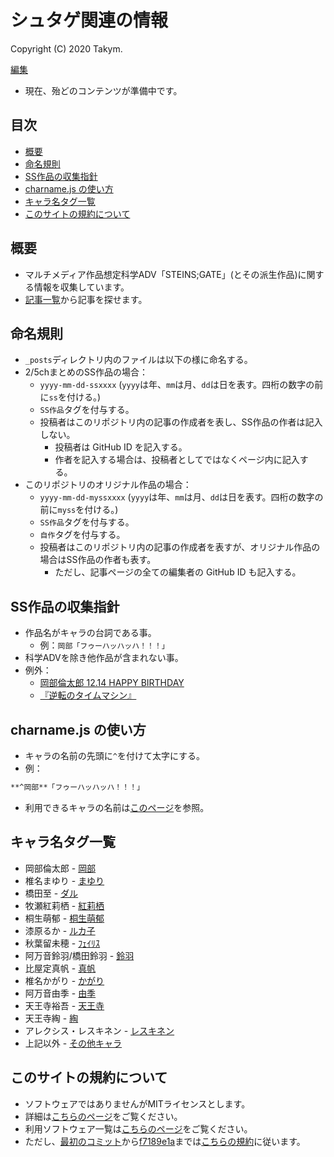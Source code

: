 # シュタゲ関連の情報
Copyright (C) 2020 Takym.

[編集](https://github.com/Takym/shutage/)

* 現在、殆どのコンテンツが準備中です。

## 目次
* [概要](#summary)
* [命名規則](#naming_convention)
* [SS作品の収集指針](#collection_guidelines)
* [charname.js の使い方](#charname)
* [キャラ名タグ一覧](#charname_tags)
* [このサイトの規約について](#terms)

## 概要 <a id="summary"></a>
* マルチメディア作品想定科学ADV「STEINS;GATE」(とその派生作品)に関する情報を収集しています。
* [記事一覧](https://takym.github.io/shutage/articles/tags.html)から記事を探せます。

## 命名規則 <a id="naming_convention"></a>
* `_posts`ディレクトリ内のファイルは以下の様に命名する。
* 2/5chまとめのSS作品の場合：
	* `yyyy-mm-dd-ssxxxx` (`yyyy`は年、`mm`は月、`dd`は日を表す。四桁の数字の前に`ss`を付ける。)
	* `SS作品`タグを付与する。
	* 投稿者はこのリポジトリ内の記事の作成者を表し、SS作品の作者は記入しない。
		* 投稿者は GitHub ID を記入する。
		* 作者を記入する場合は、投稿者としてではなくページ内に記入する。
* このリポジトリのオリジナル作品の場合：
	* `yyyy-mm-dd-myssxxxx` (`yyyy`は年、`mm`は月、`dd`は日を表す。四桁の数字の前に`myss`を付ける。)
	* `SS作品`タグを付与する。
	* `自作`タグを付与する。
	* 投稿者はこのリポジトリ内の記事の作成者を表すが、オリジナル作品の場合はSS作品の作者も表す。
		* ただし、記事ページの全ての編集者の GitHub ID も記入する。

## SS作品の収集指針 <a id="collection_guidelines"></a>
* 作品名がキャラの台詞である事。
	* 例：`岡部「フゥーハッハッハ！！！」`
* 科学ADVを除き他作品が含まれない事。
* 例外：
	* [岡部倫太郎 12.14 HAPPY BIRTHDAY](https://takym.github.io/shutage/articles/2017/12/14/ss0000.html)
	* [『逆転のタイムマシン』](https://takym.github.io/shutage/articles/2017/05/20/ss0001.html)

## charname.js の使い方 <a id="charname"></a>
* キャラの名前の先頭に`^`を付けて太字にする。
* 例：
```markdown
**^岡部**「フゥーハッハッハ！！！」
```
* 利用できるキャラの名前は[このページ](https://takym.github.io/shutage/articles/2020/11/16/charname.html)を参照。

## キャラ名タグ一覧 <a id="charname_tags"></a>
* 岡部倫太郎             - [岡部](https://takym.github.io/shutage/articles/tags.html#岡部)
* 椎名まゆり             - [まゆり](https://takym.github.io/shutage/articles/tags.html#まゆり)
* 橋田至                 - [ダル](https://takym.github.io/shutage/articles/tags.html#ダル)
* 牧瀬紅莉栖             - [紅莉栖](https://takym.github.io/shutage/articles/tags.html#紅莉栖)
* 桐生萌郁               - [桐生萌郁](https://takym.github.io/shutage/articles/tags.html#桐生萌郁)
* 漆原るか               - [ルカ子](https://takym.github.io/shutage/articles/tags.html#ルカ子)
* 秋葉留未穂             - [ﾌｪｲﾘｽ](https://takym.github.io/shutage/articles/tags.html#ﾌｪｲﾘｽ)
* 阿万音鈴羽/橋田鈴羽    - [鈴羽](https://takym.github.io/shutage/articles/tags.html#鈴羽)
* 比屋定真帆             - [真帆](https://takym.github.io/shutage/articles/tags.html#真帆)
* 椎名かがり             - [かがり](https://takym.github.io/shutage/articles/tags.html#かがり)
* 阿万音由季             - [由季](https://takym.github.io/shutage/articles/tags.html#由季)
* 天王寺裕吾             - [天王寺](https://takym.github.io/shutage/articles/tags.html#天王寺)
* 天王寺綯               - [綯](https://takym.github.io/shutage/articles/tags.html#綯)
* アレクシス・レスキネン - [レスキネン](https://takym.github.io/shutage/articles/tags.html#レスキネン)
* 上記以外               - [その他キャラ](https://takym.github.io/shutage/articles/tags.html#その他キャラ)

## このサイトの規約について <a id="terms"></a>
* ソフトウェアではありませんがMITライセンスとします。
* 詳細は[こちらのページ](./LICENSE.md)をご覧ください。
* 利用ソフトウェア一覧は[こちらのページ](./using_softwares.md)をご覧ください。
* ただし、[最初のコミット](https://github.com/Takym/shutage/commit/d0de37a9392bcef975526993484296e3a36d78b6)から[f7189e1a](https://github.com/Takym/shutage/commit/f7189e1aa99d298f2f4d2efa5527b1c05b14b2d3)までは[こちらの規約](https://github.com/Takym/takym.github.io/blob/gh-pages/LICENSE.md)に従います。
